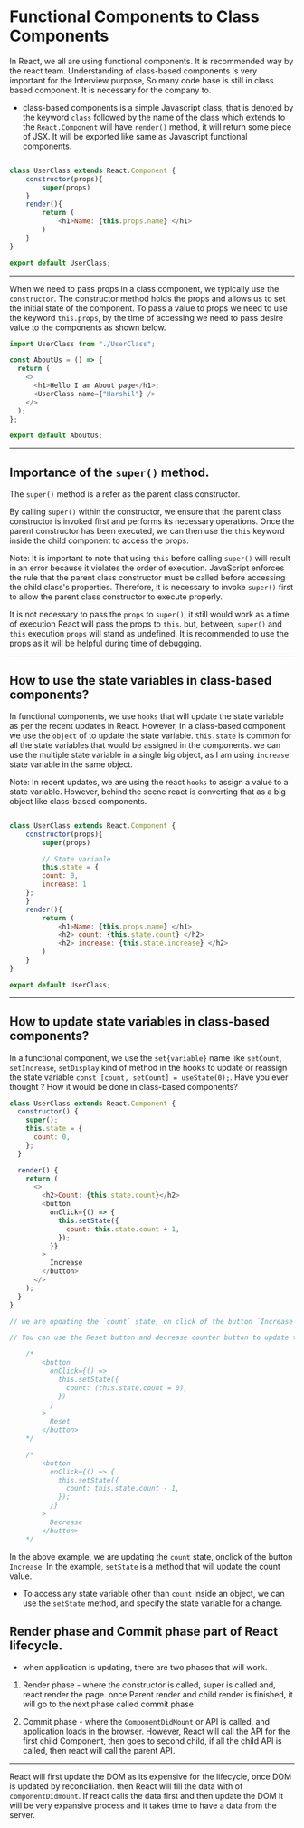 # Functional Components to Class Components

In React, we all are using functional components. It is recommended way by the react team. Understanding of class-based components is very important for the Interview purpose, So many code base is still in class based component. It is necessary for the company to.

- class-based components is a simple Javascript class, that is denoted by the keyword `class` followed by the name of the class which extends to the `React.Component` will have `render()` method, it will return some piece of JSX. It will be exported like same as Javascript functional components.

```Javascript

class UserClass extends React.Component {
    constructor(props){
        super(props)
    }
    render(){
        return (
            <h1>Name: {this.props.name} </h1>
        )
    }
}

export default UserClass;

```

---

When we need to pass props in a class component, we typically use the `constructor`. The constructor method holds the props and allows us to set the initial state of the component. To pass a value to props we need to use the keyword `this.props`, by the time of accessing we need to pass desire value to the components as shown below.

```Javascript
import UserClass from "./UserClass";

const AboutUs = () => {
  return (
    <>
      <h1>Hello I am About page</h1>;
      <UserClass name={"Harshil"} />
    </>
  );
};

export default AboutUs;
```

---

## Importance of the `super()` method.

The `super()` method is a refer as the parent class constructor.

By calling `super()` within the constructor, we ensure that the parent class constructor is invoked first and performs its necessary operations. Once the parent constructor has been executed, we can then use the `this` keyword inside the child component to access the props.

Note: It is important to note that using `this` before calling `super()` will result in an error because it violates the order of execution. JavaScript enforces the rule that the parent class constructor must be called before accessing the child class's properties. Therefore, it is necessary to invoke `super()` first to allow the parent class constructor to execute properly.

It is not necessary to pass the `props` to `super()`, it still would work as a time of execution React will pass the props to `this`. but, between, `super()` and `this` execution `props` will stand as undefined. It is recommended to use the props as it will be helpful during time of debugging.

---

## How to use the state variables in class-based components?

In functional components, we use `hooks` that will update the state variable as per the recent updates in React. However, In a class-based component we use the `object` of to update the state variable. `this.state` is common for all the state variables that would be assigned in the components. we can use the multiple state variable in a single big object, as I am using `increase` state variable in the same object.

Note: In recent updates, we are using the react `hooks` to assign a value to a state variable. However, behind the scene react is converting that as a big object like class-based components.

```Javascript

class UserClass extends React.Component {
    constructor(props){
        super(props)

        // State variable
        this.state = {
        count: 0,
        increase: 1
    };
    }
    render(){
        return (
            <h1>Name: {this.props.name} </h1>
            <h2> count: {this.state.count} </h2>
            <h2> increase: {this.state.increase} </h2>
        )
    }
}

export default UserClass;

```

---

## How to update state variables in class-based components?

In a functional component, we use the `set{variable}` name like `setCount`, `setIncrease`, `setDisplay` kind of method in the hooks to update or reassign the state variable `const [count, setCount] = useState(0);`. Have you ever thought ? How it would be done in class-based components?

```Javascript
class UserClass extends React.Component {
  constructor() {
    super();
    this.state = {
      count: 0,
    };
  }

  render() {
    return (
      <>
        <h2>Count: {this.state.count}</h2>
        <button
          onClick={() => {
            this.setState({
              count: this.state.count + 1,
            });
          }}
        >
          Increase
        </button>
      </>
    );
  }
}

// we are updating the `count` state, on click of the button `Increase`.

// You can use the Reset button and decrease counter button to update the state variable for practice, copy and paste the without comment parenthesis to make it work.

    /*
        <button
          onClick={() =>
            this.setState({
              count: (this.state.count = 0),
            })
          }
        >
          Reset
        </button>
    */

    /*
        <button
          onClick={() => {
            this.setState({
              count: this.state.count - 1,
            });
          }}
        >
          Decrease
        </button>
    */

```

In the above example, we are updating the `count` state, onclick of the button `Increase`. In the example, `setState` is a method that will update the count value.

- To access any state variable other than `count` inside an object, we can use the `setState` method, and specify the state variable for a change.

## Render phase and Commit phase part of React lifecycle.

- when application is updating, there are two phases that will work.

1. Render phase - where the constructor is called, super is called and, react render the page. once Parent render and child render is finished, it will go to the next phase called commit phase

2. Commit phase - where the `ComponentDidMount` or API is called. and application loads in the browser. However, React will call the API for the first child Component, then goes to second child, if all the child API is called, then react will call the parent API.

---

React will first update the DOM as its expensive for the lifecycle, once DOM is updated by reconciliation. then React will fill the data with of `componentDidmount`. If react calls the data first and then update the DOM it will be very expansive process and it takes time to have a data from the server.
